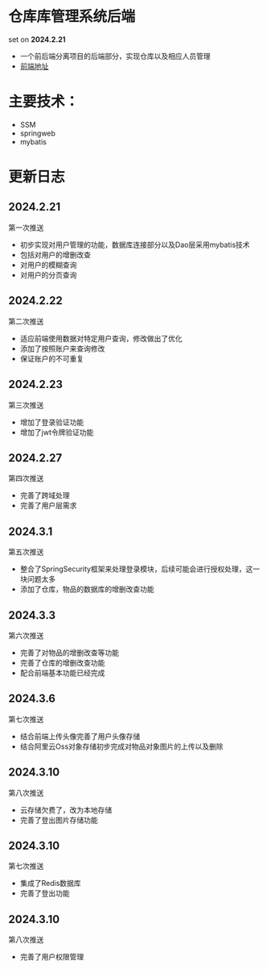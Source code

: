 # 仓库库管理系统后端

set on **2024.2.21**

+ 一个前后端分离项目的后端部分，实现仓库以及相应人员管理
+ [前端地址](https://github.com/Zwm-s/wms-web)

# 主要技术：
+ SSM
+ springweb
+ mybatis

# 更新日志

## 2024.2.21
第一次推送
+ 初步实现对用户管理的功能，数据库连接部分以及Dao层采用mybatis技术
+ 包括对用户的增删改查
+ 对用户的模糊查询
+ 对用户的分页查询

## 2024.2.22
第二次推送
+ 适应前端使用数据对特定用户查询，修改做出了优化
+ 添加了按照账户来查询修改
+ 保证账户的不可重复

## 2024.2.23
第三次推送
+ 增加了登录验证功能
+ 增加了jwt令牌验证功能

## 2024.2.27
第四次推送
+ 完善了跨域处理
+ 完善了用户层需求

## 2024.3.1
第五次推送
+ 整合了SpringSecurity框架来处理登录模块，后续可能会进行授权处理，这一块问题太多
+ 添加了仓库，物品的数据库的增删改查功能

## 2024.3.3
第六次推送
+ 完善了对物品的增删改查等功能
+ 完善了仓库的增删改查功能
+ 配合前端基本功能已经完成

## 2024.3.6
第七次推送
+ 结合前端上传头像完善了用户头像存储
+ 结合阿里云Oss对象存储初步完成对物品对象图片的上传以及删除

## 2024.3.10
第八次推送
+ 云存储欠费了，改为本地存储
+ 完善了登出图片存储功能

## 2024.3.10
第七次推送
+ 集成了Redis数据库
+ 完善了登出功能

## 2024.3.10
第八次推送
+ 完善了用户权限管理
